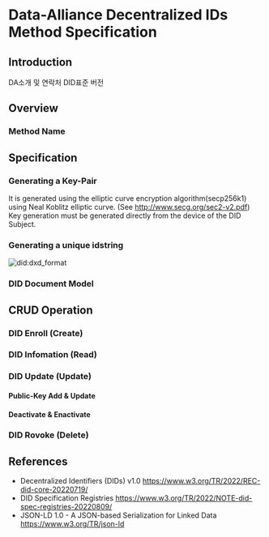 # Data-Alliance Decentralized IDs Method Specification

## Introduction
DA소개 및 연락처
DID표준 버전
## Overview
### Method Name
## Specification
### Generating a Key-Pair
It is generated using the elliptic curve encryption algorithm(secp256k1) using Neal Koblitz elliptic curve. (See http://www.secg.org/sec2-v2.pdf)
Key generation must be generated directly from the device of the DID Subject.

### Generating a unique idstring
![did:dxd_format](https://user-images.githubusercontent.com/59458176/202952110-7e8a24d7-5ca3-4fc7-a8c8-96f41e94429a.png)

### DID Document Model

## CRUD Operation
### DID Enroll (Create)
### DID Infomation (Read)
### DID Update (Update)
#### Public-Key Add & Update
#### Deactivate & Enactivate
### DID Rovoke (Delete)
## References
- Decentralized Identifiers (DIDs) v1.0 https://www.w3.org/TR/2022/REC-did-core-20220719/
- DID Specification Registries https://www.w3.org/TR/2022/NOTE-did-spec-registries-20220809/
- JSON-LD 1.0 - A JSON-based Serialization for Linked Data https://www.w3.org/TR/json-ld
